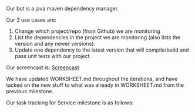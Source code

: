 Our bot is a java maven dependency manager.

Our 3 use cases are:

1. Change which project/repo (from Github) we are monitoring
2. List the dependencies in the project we are monitoring (also lists the version and any newer versions).
3. Update one dependency to the latest version that will compile/build and pass unit tests with our project.

Our screencast is: [Screencast](http://www4.ncsu.edu/~dwrice/Videos/Service%20Screencast%20Good.mp4)

We have updated WORKSHEET.md throughout the iterations, and have tacked on the new stuff to what was already in WORKSHEET.md from the previous milestone.

Our task tracking for Service milestone is as follows:

